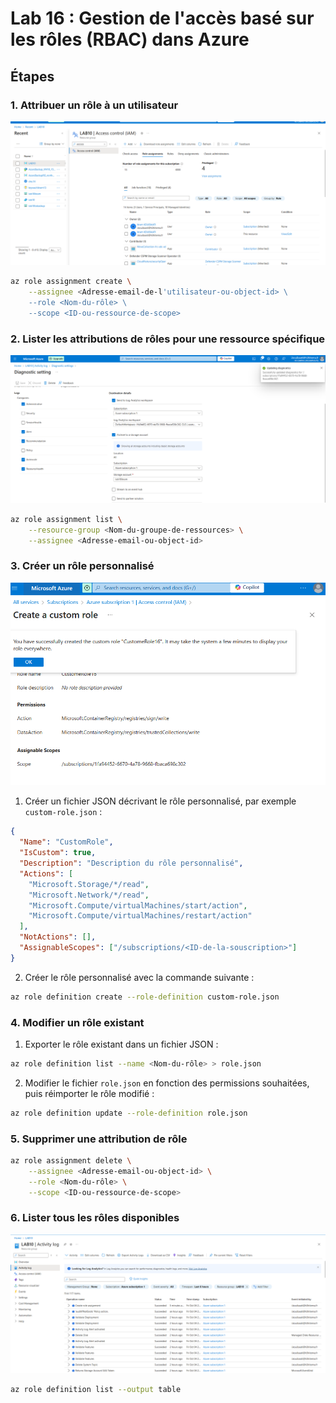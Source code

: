 # Lab 16 : Gestion de l'accès basé sur les rôles (RBAC) dans Azure

## Étapes

### 1. Attribuer un rôle à un utilisateur
![alt text](<Role assignment configuration sur Ressource group copy.png>)
```bash
az role assignment create \
    --assignee <Adresse-email-de-l'utilisateur-ou-object-id> \
    --role <Nom-du-rôle> \
    --scope <ID-ou-ressource-de-scope>
```

### 2. Lister les attributions de rôles pour une ressource spécifique
![alt text](<Diagnostic Setting.png>)
```bash
az role assignment list \
    --resource-group <Nom-du-groupe-de-ressources> \
    --assignee <Adresse-email-ou-object-id>
```

### 3. Créer un rôle personnalisé
![alt text](CustomeRoles.png)
1. Créer un fichier JSON décrivant le rôle personnalisé, par exemple `custom-role.json` :

```json
{
  "Name": "CustomRole",
  "IsCustom": true,
  "Description": "Description du rôle personnalisé",
  "Actions": [
    "Microsoft.Storage/*/read",
    "Microsoft.Network/*/read",
    "Microsoft.Compute/virtualMachines/start/action",
    "Microsoft.Compute/virtualMachines/restart/action"
  ],
  "NotActions": [],
  "AssignableScopes": ["/subscriptions/<ID-de-la-souscription>"]
}
```

2. Créer le rôle personnalisé avec la commande suivante :

```bash
az role definition create --role-definition custom-role.json
```

### 4. Modifier un rôle existant

1. Exporter le rôle existant dans un fichier JSON :

```bash
az role definition list --name <Nom-du-rôle> > role.json
```

2. Modifier le fichier `role.json` en fonction des permissions souhaitées, puis réimporter le rôle modifié :

```bash
az role definition update --role-definition role.json
```

### 5. Supprimer une attribution de rôle

```bash
az role assignment delete \
    --assignee <Adresse-email-ou-object-id> \
    --role <Nom-du-rôle> \
    --scope <ID-ou-ressource-de-scope>
```

### 6. Lister tous les rôles disponibles
![alt text](<Ressorce Actiity Log .png>)
```bash
az role definition list --output table
```

